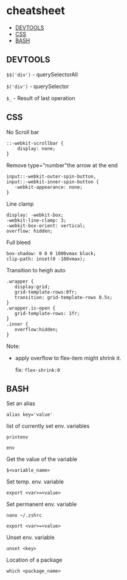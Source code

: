 # cheatsheet

* [DEVTOOLS](#devtools)
* [CSS](#css)
* [BASH](#bash)


## DEVTOOLS

```$$('div')``` - querySelectorAll

```$('div')``` - querySelector

```$_``` - Result of last operation

## CSS
No Scroll bar
```
::-webkit-scrollbar {
    display: none;
}
```

Remove type="number"the arrow at the end
```
input::-webkit-outer-spin-button,
input::-webkit-inner-spin-button {
   -webkit-appearance: none;
}
```
Line clamp
```
display: -webkit-box;
-webkit-line-clamp: 3;
-webkit-box-orient: vertical;  
overflow: hidden;
```
Full bleed
```
box-shadow: 0 0 0 1000vmax black;
clip-path: inset(0 -100vmax);
```
Transition to heigh auto
```
.wrapper {
   display:grid;
   grid-template-rows:0fr;
   transition: grid-template-rows 0.5s;
}
.wrapper.is-open {
   grid-template-rows: 1fr;
}
.inner {
   overflow:hidden;
}
```

Note:
- apply overflow to flex-item might shrink it.

  fix: `flex-shrink:0`

 ## BASH
 Set an alias
 
```
alias key='value'
```
list of currently set env. variables
```
printenv
```
```
env
```
Get the value of the variable
```
$<variable_name>
```
Set temp. env. variable
```
export <var>=<value>
```
Set permanent env. variable
```
nano ~/.zshrc
```
```
export <var>=<value>
```
Unset env. variable
```
unset <key>
```
Location of a package
```
which <package_name>
```
